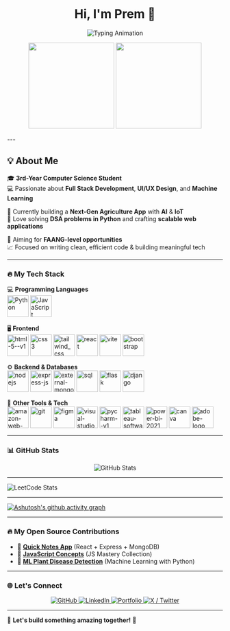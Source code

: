 <h1 align="center">Hi, I'm Prem 👋</h1>

<p align="center">
  <img src="https://readme-typing-svg.herokuapp.com?font=Fira+Code&weight=500&size=24&duration=2000&pause=1000&color=FFFFFF&center=true&width=600&lines=ML+Enthusiast;Full+Stack+Developer;UI/UX+Designer" alt="Typing Animation" />
</p>


<p align="center">
  <img src="https://media.giphy.com/media/3o7buirYcmV5nSwIRW/giphy.gif" height="200"/>
  <img src="https://media.giphy.com/media/ZVik7pBtu9dNS/giphy.gif" height="200"/>
</p>
---

 ## 💡 About Me

🎓 **3rd-Year Computer Science Student**  
💻 Passionate about **Full Stack Development**, **UI/UX Design**, and **Machine Learning**

🌱 Currently building a **Next-Gen Agriculture App** with **AI** & **IoT**  
🐍 Love solving **DSA problems in Python** and crafting **scalable web applications**

🚀 Aiming for **FAANG-level opportunities**  
📈 Focused on writing clean, efficient code & building meaningful tech  

---

### 🔥 My Tech Stack  
💻 **Programming Languages**  
<img width="50" height="50"  alt="Python" src="https://img.icons8.com/color/48/python--v1.png" alt="python--v1"/>
<img width="50" height="50" alt="JavaScript" src="https://img.icons8.com/ios-filled/50/javascript.png" alt="javascript"/>

🖥️ **Frontend**  
<img width="50" height="50" src="https://img.icons8.com/color/48/html-5--v1.png" alt="html-5--v1"/>
<img width="50" height="50" src="https://img.icons8.com/stickers/100/css3.png" alt="css3"/>
<img width="50" height="50" src="https://img.icons8.com/color/48/tailwind_css.png" alt="tailwind_css"/>
<img width="50" height="50" src="https://img.icons8.com/ios-glyphs/30/react.png" alt="react"/>
<img width="50" height="50" src="https://img.icons8.com/fluency/48/vite.png" alt="vite"/>
<img width="50" height="50" src="https://img.icons8.com/ios-filled/50/bootstrap.png" alt="bootstrap"/>

⚙️ **Backend & Databases**  
<img width="50" height="50" src="https://img.icons8.com/color/48/nodejs.png" alt="nodejs"/>
<img width="50" height="50" src="https://img.icons8.com/ios/50/express-js.png" alt="express-js"/>
<img width="50" height="50" src="https://img.icons8.com/external-tal-revivo-shadow-tal-revivo/24/external-mongodb-a-cross-platform-document-oriented-database-program-logo-shadow-tal-revivo.png" alt="external-mongodb-a-cross-platform-document-oriented-database-program-logo-shadow-tal-revivo"/>
<img width="50" height="50" src="https://img.icons8.com/arcade/64/sql.png" alt="sql"/>
<img width="50" height="50" src="https://img.icons8.com/ios/50/flask.png" alt="flask"/>
<img width="50" height="50" src="https://img.icons8.com/ios/50/django.png" alt="django"/>

📡 **Other Tools & Tech**  
<img width="50" height="50" src="https://img.icons8.com/color/48/amazon-web-services.png" alt="amazon-web-services"/>
<img width="50" height="50" src="https://img.icons8.com/color/48/git.png" alt="git"/>
<img width="50" height="50" src="https://img.icons8.com/color/48/figma.png" alt="figma"/>
<img width="50" height="50" src="https://img.icons8.com/ios/50/visual-studio.png" alt="visual-studio"/>
<img width="50" height="50" src="https://img.icons8.com/color/48/pycharm--v1.png" alt="pycharm--v1"/>
<img width="50" height="50" src="https://img.icons8.com/ios/50/tableau-software.png" alt="tableau-software"/>
<img width="50" height="50" src="https://img.icons8.com/color/48/power-bi-2021.png" alt="power-bi-2021"/>
<img width="50" height="50" src="https://img.icons8.com/fluency/48/canva.png" alt="canva"/>
<img width="50" height="50" src="https://img.icons8.com/ios-filled/50/adobe-logo.png" alt="adobe-logo"/>

---

### 📊 GitHub Stats  
<p align="center">
  <img src="https://github-readme-stats.vercel.app/api?username=premwizard&show_icons=true&theme=tokyonight" alt="GitHub Stats" />
</p>

---
![LeetCode Stats](https://leetcard.jacoblin.cool/mprem5032?theme=dark&font=Salsa&ext=heatmap)

---

[![Ashutosh's github activity graph](https://github-readme-activity-graph.vercel.app/graph?username=premwizard&bg_color=000000&color=ffffff&line=ff0000&point=00ffcc&area=true&hide_border=true)](https://github.com/ashutosh00710/github-readme-activity-graph)

---
### 🔥 My Open Source Contributions  
- 🌟 **[Quick Notes App](https://github.com/premwizard/quick-notes-app)** (React + Express + MongoDB)  
- 🚀 **[JavaScript Concepts](https://github.com/premwizard/JAVA-SCRIPT-Concepts)** (JS Mastery Collection)  
- 🌱 **[ML Plant Disease Detection](https://github.com/premwizard/plant-disease-detection)** (Machine Learning with Python)  

---
### 🌐 Let's Connect
<p align="center"> <a href="https://github.com/premwizard"> <img src="https://img.shields.io/badge/GitHub-@premwizard-181717?style=for-the-badge&logo=github" alt="GitHub"> </a> <a href="https://www.linkedin.com/in/m-prem/"> <img src="https://img.shields.io/badge/LinkedIn-M. Prem-0077B5?style=for-the-badge&logo=linkedin" alt="LinkedIn"> </a> <a href="https://beacons.ai/m_prem"> <img src="https://img.shields.io/badge/Portfolio-Beacons-green?style=for-the-badge&logo=google-chrome" alt="Portfolio"> </a> <a href="https://x.com/MPrem2222"> <img src="https://img.shields.io/badge/X-@MPrem2222-000000?style=for-the-badge&logo=x" alt="X / Twitter"> </a> </p>

---

🚀 **Let's build something amazing together!** 🚀

